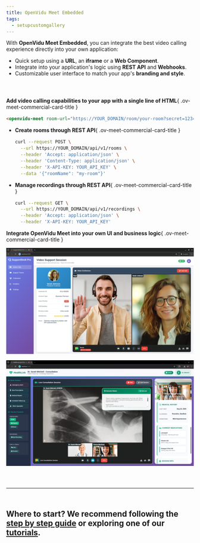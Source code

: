 ```yaml
---
title: OpenVidu Meet Embedded
tags:
  - setupcustomgallery
---
```


With **OpenVidu Meet Embedded**, you can integrate the best video calling experience directly into your own application:

- Quick setup using a **URL**, an **iframe** or a **Web Component**.
- Integrate into your application's logic using **REST API** and **Webhooks**.
- Customizable user interface to match your app's **branding and style**.

<div class="cards no-border no-shadow ov-meet-commercial-feature-cards" style="margin-top: 4em" markdown>

__Add video calling capabilities to your app with a single line of HTML__{ .ov-meet-commercial-card-title }

```html
<openvidu-meet room-url="https://YOUR_DOMAIN/room/your-room?secret=1234567"></openvidu-meet>
```

</div>

<div class="grid cards no-border no-shadow ov-call-commercial-feature-cards commercial-code-blocks" markdown>

- __Create rooms through REST API__{ .ov-meet-commercial-card-title }

    ```bash
    curl --request POST \
      --url https://YOUR_DOMAIN/api/v1/rooms \
      --header 'Accept: application/json' \
      --header 'Content-Type: application/json' \
      --header 'X-API-KEY: YOUR_API_KEY' \
      --data '{"roomName": "my-room"}'
    ```

- __Manage recordings through REST API__{ .ov-meet-commercial-card-title }

    ```bash
    curl --request GET \
      --url https://YOUR_DOMAIN/api/v1/recordings \
      --header 'Accept: application/json' \
      --header 'X-API-KEY: YOUR_API_KEY'
    ```

</div>

<div class="cards no-border no-shadow ov-meet-commercial-feature-cards" markdown>

__Integrate OpenVidu Meet into your own UI and business logic__{ .ov-meet-commercial-card-title }

<a class="glightbox" href="../../../assets/images/meet/embedded/webcomponent-meeting.png" data-type="image" data-desc-position="bottom" data-gallery="gallery1"><img src="../../../assets/images/meet/embedded/webcomponent-meeting.png" loading="lazy" class="round-corners" alt="Use case Education"/></a>

<a class="glightbox" href="../../../assets/images/meet/embedded/webcomponent-telehealth.png" data-type="image" data-desc-position="bottom" data-gallery="gallery1"><img src="../../../assets/images/meet/embedded/webcomponent-telehealth.png" loading="lazy" class="round-corners" alt="Use case Telehealth"/></a>

</div>

<hr style="margin: 4em 0" />

<h2 class="meetplatform-slogan">
Where to start? We recommend following the <a href="../step-by-step-guide"><strong>step by step guide</strong></a> or exploring one of our <a href="../tutorials"><strong>tutorials</strong></a>.
</h2>